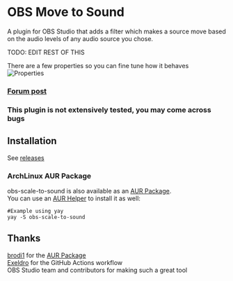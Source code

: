 # OBS Move to Sound
A plugin for OBS Studio that adds a filter which makes a source move based on the audio levels of any audio source you chose.


TODO: EDIT REST OF THIS




There are a few properties so you can fine tune how it behaves  
![Properties](https://qufy.cf/obs-scale-to-sound/plugin-properties-0-3-0.png)
### [Forum post](https://obsproject.com/forum/resources/scale-to-sound.1336/)  
### This plugin is not extensively tested, you may come across bugs
## Installation
See [releases](https://github.com/Qufyy/obs-scale-to-sound/releases)

### ArchLinux AUR Package
obs-scale-to-sound is also available as an [AUR Package](https://aur.archlinux.org/packages/?O=0&K=obs-scale-to-sound).  
You can use an [AUR Helper](https://wiki.archlinux.org/title/AUR_helpers) to install it as well:

```shell
#Example using yay
yay -S obs-scale-to-sound
```

## Thanks
[brodi1](https://github.com/brodi1) for the [AUR Package](https://aur.archlinux.org/packages/?O=0&K=obs-scale-to-sound)  
[Exeldro](https://github.com/exeldro) for the GitHub Actions workflow  
OBS Studio team and contributors for making such a great tool  
